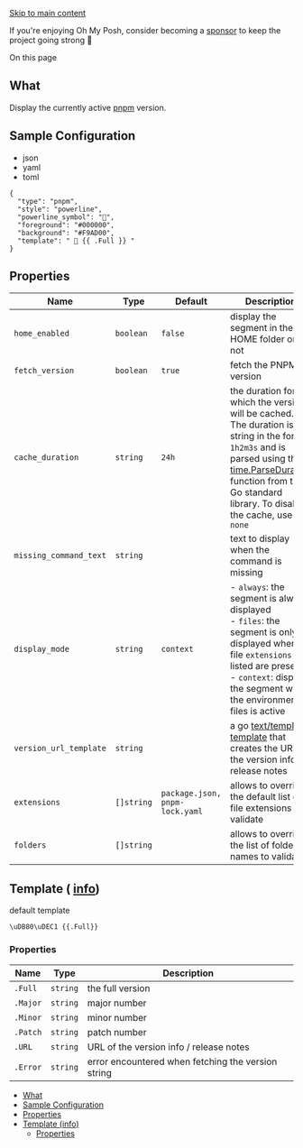 [Skip to main content](https://ohmyposh.dev/docs/segments/cli/pnpm#__docusaurus_skipToContent_fallback)

If you're enjoying Oh My Posh, consider becoming a [sponsor](https://github.com/sponsors/JanDeDobbeleer) to keep the project going strong 💪

On this page

## What [​](https://ohmyposh.dev/docs/segments/cli/pnpm\#what "Direct link to What")

Display the currently active [pnpm](https://pnpm.io/) version.

## Sample Configuration [​](https://ohmyposh.dev/docs/segments/cli/pnpm\#sample-configuration "Direct link to Sample Configuration")

- json
- yaml
- toml

```codeBlockLines_e6Vv
{
  "type": "pnpm",
  "style": "powerline",
  "powerline_symbol": "",
  "foreground": "#000000",
  "background": "#F9AD00",
  "template": " 󰋁 {{ .Full }} "
}

```

## Properties [​](https://ohmyposh.dev/docs/segments/cli/pnpm\#properties "Direct link to Properties")

| Name | Type | Default | Description |
| --- | --- | --- | --- |
| `home_enabled` | `boolean` | `false` | display the segment in the HOME folder or not |
| `fetch_version` | `boolean` | `true` | fetch the PNPM version |
| `cache_duration` | `string` | `24h` | the duration for which the version will be cached. The duration is a string in the format `1h2m3s` and is parsed using the [time.ParseDuration](https://golang.org/pkg/time/#ParseDuration) function from the Go standard library. To disable the cache, use `none` |
| `missing_command_text` | `string` |  | text to display when the command is missing |
| `display_mode` | `string` | `context` | - `always`: the segment is always displayed<br>- `files`: the segment is only displayed when file `extensions` listed are present<br>- `context`: displays the segment when the environment or files is active |
| `version_url_template` | `string` |  | a go [text/template](https://golang.org/pkg/text/template/) [template](https://ohmyposh.dev/docs/configuration/templates) that creates the URL of the version info / release notes |
| `extensions` | `[]string` | `package.json, pnpm-lock.yaml` | allows to override the default list of file extensions to validate |
| `folders` | `[]string` |  | allows to override the list of folder names to validate |

## Template ( [info](https://ohmyposh.dev/docs/configuration/templates)) [​](https://ohmyposh.dev/docs/segments/cli/pnpm\#template-info "Direct link to template-info")

default template

```codeBlockLines_e6Vv
\uDB80\uDEC1 {{.Full}}

```

### Properties [​](https://ohmyposh.dev/docs/segments/cli/pnpm\#properties-1 "Direct link to Properties")

| Name | Type | Description |
| --- | --- | --- |
| `.Full` | `string` | the full version |
| `.Major` | `string` | major number |
| `.Minor` | `string` | minor number |
| `.Patch` | `string` | patch number |
| `.URL` | `string` | URL of the version info / release notes |
| `.Error` | `string` | error encountered when fetching the version string |

- [What](https://ohmyposh.dev/docs/segments/cli/pnpm#what)
- [Sample Configuration](https://ohmyposh.dev/docs/segments/cli/pnpm#sample-configuration)
- [Properties](https://ohmyposh.dev/docs/segments/cli/pnpm#properties)
- [Template (info)](https://ohmyposh.dev/docs/segments/cli/pnpm#template-info)
  - [Properties](https://ohmyposh.dev/docs/segments/cli/pnpm#properties-1)
